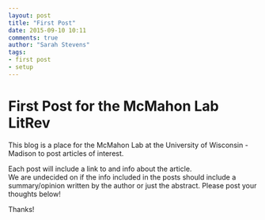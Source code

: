 ```yaml
---
layout: post
title: "First Post"
date: 2015-09-10 10:11
comments: true
author: "Sarah Stevens"
tags:
- first post
- setup
---
```


# First Post for the McMahon Lab LitRev

This blog is a place for the McMahon Lab at the University of Wisconsin - Madison to post articles of interest.

Each post will include a link to and info about the article.  
We are undecided on if the info included in the posts should include a summary/opinion written by the author or just the abstract.  Please post your thoughts below!

Thanks!
